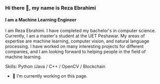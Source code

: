 ### Hi there 👋, my name is Reza Ebrahimi
#### I am a Machine Learning Engineer
I am Reza Ebrahimi. I have completed my bachelor's in computer science. Currently, I am a master's student at the UET Peshawar. My areas of expertise are machine learning, computer vision, and natural language processing. I have worked on many interesting projects for different companies, and I am looking forward to helping people in the field of machine learning.

Skills: Python /Java / C++ / OpenCV / Blockchain

- 🔭 I’m currently working on this page. 




